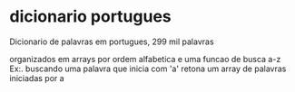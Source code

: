 # dicionario portugues
Dicionario de palavras em portugues, 299 mil palavras

organizados em arrays por ordem alfabetica
e uma funcao de busca a-z
Ex:. buscando uma palavra que inicia com 'a' retona um array de palavras iniciadas por a
